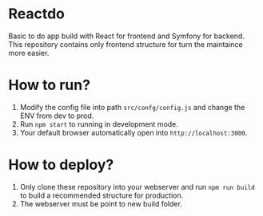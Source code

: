 # Reactdo
Basic to do app build with React for frontend and Symfony for backend.
This repository contains only frontend structure for turn the maintaince more easier.

# How to run?
1. Modify the config file into path `src/confg/config.js` and change the ENV from dev to prod.
2. Run `npm start` to running in development mode.
3. Your default browser automatically open into `http://localhost:3000`.

# How to deploy?
1. Only clone these repository into your webserver and run `npm run build` to build a recommended structure for production.
2. The webserver must be point to new build folder.